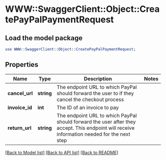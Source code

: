 # WWW::SwaggerClient::Object::CreatePayPalPaymentRequest

## Load the model package
```perl
use WWW::SwaggerClient::Object::CreatePayPalPaymentRequest;
```

## Properties
Name | Type | Description | Notes
------------ | ------------- | ------------- | -------------
**cancel_url** | **string** | The endpoint URL to which PayPal should forward the user to if they cancel the checkout process | 
**invoice_id** | **int** | The ID of an invoice to pay | 
**return_url** | **string** | The endpoint URL to which PayPal should forward the user after they accept. This endpoint will receive information needed for the next step | 

[[Back to Model list]](../README.md#documentation-for-models) [[Back to API list]](../README.md#documentation-for-api-endpoints) [[Back to README]](../README.md)


